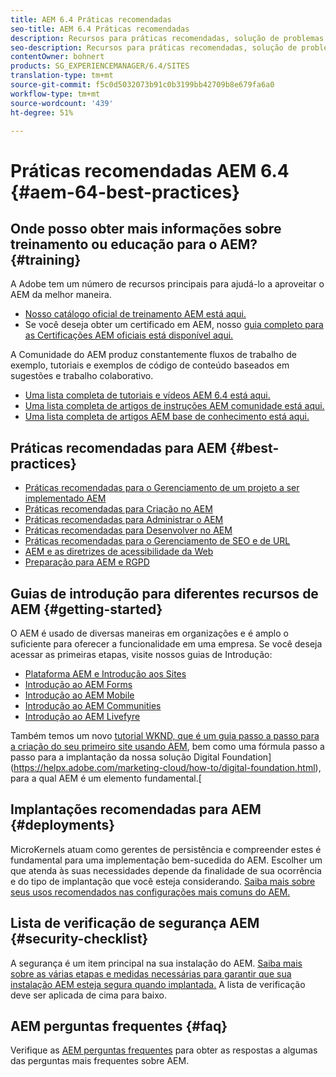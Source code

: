 ```yaml
---
title: AEM 6.4 Práticas recomendadas
seo-title: AEM 6.4 Práticas recomendadas
description: Recursos para práticas recomendadas, solução de problemas e treinamento para o AEM 6.4
seo-description: Recursos para práticas recomendadas, solução de problemas e treinamento para o AEM 6.4
contentOwner: bohnert
products: SG_EXPERIENCEMANAGER/6.4/SITES
translation-type: tm+mt
source-git-commit: f5c0d5032073b91c0b3199bb42709b8e679fa6a0
workflow-type: tm+mt
source-wordcount: '439'
ht-degree: 51%

---
```



# Práticas recomendadas AEM 6.4 {#aem-64-best-practices}

## Onde posso obter mais informações sobre treinamento ou educação para o AEM? {#training}

A Adobe tem um número de recursos principais para ajudá-lo a aproveitar o AEM da melhor maneira.

* [Nosso catálogo oficial de treinamento AEM está aqui.](https://training.adobe.com/training/current-courses.html#solution=adobeExperienceManager&amp;p=1)
* Se você deseja obter um certificado em AEM, nosso [guia completo para as Certificações AEM oficiais está disponível aqui.](https://training.adobe.com/certification/exams.html#p=1&amp;solution=adobeExperienceManager)

A Comunidade do AEM produz constantemente fluxos de trabalho de exemplo, tutoriais e exemplos de código de conteúdo baseados em sugestões e trabalho colaborativo.

* [Uma lista completa de tutoriais e vídeos AEM 6.4 está aqui.](https://helpx.adobe.com/experience-manager/kt/index/aem-6-4-videos.html)
* [Uma lista completa de artigos de instruções AEM comunidade está aqui.](https://helpx.adobe.com/br/experience-manager/topics/how-to.html)
* [Uma lista completa de artigos AEM base de conhecimento está aqui.](https://helpx.adobe.com/br/experience-manager/kb/index/full_kb_list.html)

## Práticas recomendadas para AEM {#best-practices}

* [Práticas recomendadas para o Gerenciamento de um projeto a ser implementado AEM](/help/managing/best-practices.md)
* [Práticas recomendadas para Criação no AEM](/help/sites-authoring/best-practices.md)
* [Práticas recomendadas para Administrar o AEM](/help/sites-administering/administer-best-practices.md)
* [Práticas recomendadas para Desenvolver no AEM](/help/sites-developing/best-practices.md)
* [Práticas recomendadas para o Gerenciamento de SEO e de URL](/help/managing/seo-and-url-management.md)
* [AEM e as diretrizes de acessibilidade da Web](/help/managing/web-accessibility.md)
* [Preparação para AEM e RGPD](/help/managing/data-protection-and-privacy.md)

## Guias de introdução para diferentes recursos de AEM {#getting-started}

O AEM é usado de diversas maneiras em organizações e é amplo o suficiente para oferecer a funcionalidade em uma empresa. Se você deseja acessar as primeiras etapas, visite nossos guias de Introdução:

* [Plataforma AEM e Introdução aos Sites](/help/sites-deploying/deploy.md#getting-started)
* [Introdução ao AEM Forms](/help/forms/using/introduction-aem-forms.md)
* [Introdução ao AEM Mobile](/help/mobile/getting-started-aem-mobile.md)
* [Introdução ao AEM Communities](/help/communities/getting-started.md)
* [Introdução ao AEM Livefyre](https://answers.livefyre.com/developers/getting-started/)

Também temos um novo [tutorial WKND, que é um guia passo a passo para a criação do seu primeiro site usando AEM](https://docs.adobe.com/content/help/en/experience-manager-learn/getting-started-wknd-tutorial-develop/overview.html), bem como uma fórmula passo a passo para a implantação da nossa solução Digital Foundation](https://helpx.adobe.com/marketing-cloud/how-to/digital-foundation.html), para a qual AEM é um elemento fundamental.[

## Implantações recomendadas para AEM {#deployments}

MicroKernels atuam como gerentes de persistência e compreender estes é fundamental para uma implementação bem-sucedida do AEM. Escolher um que atenda às suas necessidades depende da finalidade de sua ocorrência e do tipo de implantação que você esteja considerando. [Saiba mais sobre seus usos recomendados nas configurações mais comuns do AEM.](/help/sites-deploying/recommended-deploys.md)

## Lista de verificação de segurança AEM {#security-checklist}

A segurança é um item principal na sua instalação do AEM. [Saiba mais sobre as várias etapas e medidas necessárias para garantir que sua instalação AEM esteja segura quando implantada.](/help/sites-administering/security-checklist.md) A lista de verificação deve ser aplicada de cima para baixo.

## AEM perguntas frequentes {#faq}

Verifique as [AEM perguntas frequentes](/help/sites-administering/aem-faqs.md) para obter as respostas a algumas das perguntas mais frequentes sobre AEM.
